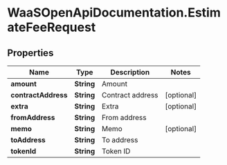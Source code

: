 # WaaSOpenApiDocumentation.EstimateFeeRequest

## Properties

Name | Type | Description | Notes
------------ | ------------- | ------------- | -------------
**amount** | **String** | Amount | 
**contractAddress** | **String** | Contract address | [optional] 
**extra** | **String** | Extra | [optional] 
**fromAddress** | **String** | From address | 
**memo** | **String** | Memo | [optional] 
**toAddress** | **String** | To address | 
**tokenId** | **String** | Token ID | 


